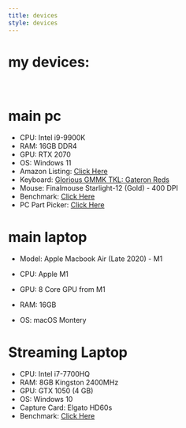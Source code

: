 ```yaml
---
title: devices
style: devices
---
```


<h1 class="emphasis-highlight">my devices:</h1>

<br>

# main pc
* CPU: Intel i9-9900K
* RAM: 16GB DDR4
* GPU: RTX 2070
* OS: Windows 11
* Amazon Listing: [Click Here](https://www.amazon.com/dp/B07J1W2NHB/ref=nav_timeline_asin?_encoding=UTF8&psc=1)
* Keyboard: [Glorious GMMK TKL: Gateron Reds](https://www.pcgamingrace.com/products/gmmk-tkl-tenkeyless-brown-switch)
* Mouse: Finalmouse Starlight-12 (Gold) - 400 DPI
* Benchmark: [Click Here](https://www.userbenchmark.com/UserRun/23860331)
* PC Part Picker: [Click Here](https://pcpartpicker.com/list/wsNGK4)

# main laptop

* Model: Apple Macbook Air (Late 2020) - M1

* CPU: Apple M1
* GPU: 8 Core GPU from M1
* RAM: 16GB
* OS: macOS Montery

# Streaming Laptop
* CPU: Intel i7-7700HQ
* RAM: 8GB Kingston 2400MHz
* GPU: GTX 1050 (4 GB)
* OS: Windows 10 
* Capture Card: Elgato HD60s
* Benchmark: [Click Here](https://www.userbenchmark.com/UserRun/21437525)

